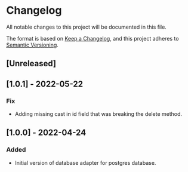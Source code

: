 # Changelog
All notable changes to this project will be documented in this file.

The format is based on [Keep a Changelog](https://keepachangelog.com/en/1.0.0/),
and this project adheres to [Semantic Versioning](https://semver.org/spec/v2.0.0.html).

## [Unreleased]

## [1.0.1] - 2022-05-22
### Fix
- Adding missing cast in id field that was breaking the delete method.

## [1.0.0] - 2022-04-24
### Added
- Initial version of database adapter for postgres database.